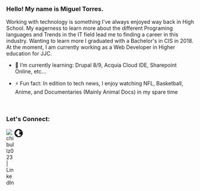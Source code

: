 ### Hello! My name is Miguel Torres.

Working with technology is something I've always enjoyed way back in High School. My eagerness to learn more about the different Programing languages and Trends in the IT field lead me to finding a career in this industry. Wanting to learn more I graduated with a Bachelor's in CIS in 2018. At the moment, I am currently working as a Web Developer in Higher education for JJC.


- 🌱 I’m currently learning: Drupal 8/9, Acquia Cloud IDE, Sharepoint Online, etc...

- ⚡ Fun fact: In edition to tech news, I enjoy watching NFL, Basketball, Anime, and Documentaries (Mainly Animal Docs) in my spare time

<br />

### Let's Connect:
[<img align="left" alt="chibullz023 | LinkedIn" width="22px" src="https://cdn.jsdelivr.net/npm/simple-icons@v3/icons/linkedin.svg" />][linkedin]
[<img align="left" alt="chibullz023" width="22px" src="https://raw.githubusercontent.com/iconic/open-iconic/master/svg/globe.svg">][website]

<br />

[linkedin]: https://www.linkedin.com/in/mtorres020/
[website]: https://chibullz023.github.io/modern_portfolio/index.html
